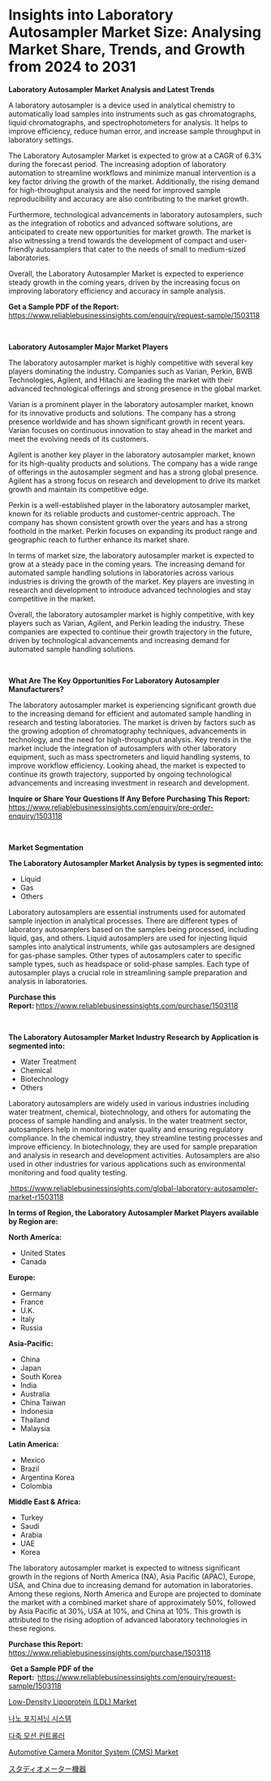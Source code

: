 <p><h1>Insights into Laboratory Autosampler Market Size: Analysing Market Share, Trends, and Growth from 2024 to 2031</h1></p><p><strong>Laboratory Autosampler Market Analysis and Latest Trends</strong></p>
<p><p>A laboratory autosampler is a device used in analytical chemistry to automatically load samples into instruments such as gas chromatographs, liquid chromatographs, and spectrophotometers for analysis. It helps to improve efficiency, reduce human error, and increase sample throughput in laboratory settings.</p><p>The Laboratory Autosampler Market is expected to grow at a CAGR of 6.3% during the forecast period. The increasing adoption of laboratory automation to streamline workflows and minimize manual intervention is a key factor driving the growth of the market. Additionally, the rising demand for high-throughput analysis and the need for improved sample reproducibility and accuracy are also contributing to the market growth.</p><p>Furthermore, technological advancements in laboratory autosamplers, such as the integration of robotics and advanced software solutions, are anticipated to create new opportunities for market growth. The market is also witnessing a trend towards the development of compact and user-friendly autosamplers that cater to the needs of small to medium-sized laboratories.</p><p>Overall, the Laboratory Autosampler Market is expected to experience steady growth in the coming years, driven by the increasing focus on improving laboratory efficiency and accuracy in sample analysis.</p></p>
<p><strong>Get a Sample PDF of the Report:&nbsp;</strong> <a href="https://www.reliablebusinessinsights.com/enquiry/request-sample/1503118">https://www.reliablebusinessinsights.com/enquiry/request-sample/1503118</a></p>
<p>&nbsp;</p>
<p><strong>Laboratory Autosampler Major Market Players</strong></p>
<p><p>The laboratory autosampler market is highly competitive with several key players dominating the industry. Companies such as Varian, Perkin, BWB Technologies, Agilent, and Hitachi are leading the market with their advanced technological offerings and strong presence in the global market.</p><p>Varian is a prominent player in the laboratory autosampler market, known for its innovative products and solutions. The company has a strong presence worldwide and has shown significant growth in recent years. Varian focuses on continuous innovation to stay ahead in the market and meet the evolving needs of its customers.</p><p>Agilent is another key player in the laboratory autosampler market, known for its high-quality products and solutions. The company has a wide range of offerings in the autosampler segment and has a strong global presence. Agilent has a strong focus on research and development to drive its market growth and maintain its competitive edge.</p><p>Perkin is a well-established player in the laboratory autosampler market, known for its reliable products and customer-centric approach. The company has shown consistent growth over the years and has a strong foothold in the market. Perkin focuses on expanding its product range and geographic reach to further enhance its market share.</p><p>In terms of market size, the laboratory autosampler market is expected to grow at a steady pace in the coming years. The increasing demand for automated sample handling solutions in laboratories across various industries is driving the growth of the market. Key players are investing in research and development to introduce advanced technologies and stay competitive in the market.</p><p>Overall, the laboratory autosampler market is highly competitive, with key players such as Varian, Agilent, and Perkin leading the industry. These companies are expected to continue their growth trajectory in the future, driven by technological advancements and increasing demand for automated sample handling solutions.</p></p>
<p>&nbsp;</p>
<p><strong>What Are The Key Opportunities For Laboratory Autosampler Manufacturers?</strong></p>
<p><p>The laboratory autosampler market is experiencing significant growth due to the increasing demand for efficient and automated sample handling in research and testing laboratories. The market is driven by factors such as the growing adoption of chromatography techniques, advancements in technology, and the need for high-throughput analysis. Key trends in the market include the integration of autosamplers with other laboratory equipment, such as mass spectrometers and liquid handling systems, to improve workflow efficiency. Looking ahead, the market is expected to continue its growth trajectory, supported by ongoing technological advancements and increasing investment in research and development.</p></p>
<p><strong>Inquire or Share Your Questions If Any Before Purchasing This Report:</strong> <a href="https://www.reliablebusinessinsights.com/enquiry/pre-order-enquiry/1503118">https://www.reliablebusinessinsights.com/enquiry/pre-order-enquiry/1503118</a></p>
<p>&nbsp;</p>
<p><strong>Market Segmentation</strong></p>
<p><strong>The Laboratory Autosampler Market Analysis by types is segmented into:</strong></p>
<p><ul><li>Liquid</li><li>Gas</li><li>Others</li></ul></p>
<p><p>Laboratory autosamplers are essential instruments used for automated sample injection in analytical processes. There are different types of laboratory autosamplers based on the samples being processed, including liquid, gas, and others. Liquid autosamplers are used for injecting liquid samples into analytical instruments, while gas autosamplers are designed for gas-phase samples. Other types of autosamplers cater to specific sample types, such as headspace or solid-phase samples. Each type of autosampler plays a crucial role in streamlining sample preparation and analysis in laboratories.</p></p>
<p><strong>Purchase this Report:&nbsp;</strong><a href="https://www.reliablebusinessinsights.com/purchase/1503118">https://www.reliablebusinessinsights.com/purchase/1503118</a></p>
<p>&nbsp;</p>
<p><strong>The Laboratory Autosampler Market Industry Research by Application is segmented into:</strong></p>
<p><ul><li>Water Treatment</li><li>Chemical</li><li>Biotechnology</li><li>Others</li></ul></p>
<p><p>Laboratory autosamplers are widely used in various industries including water treatment, chemical, biotechnology, and others for automating the process of sample handling and analysis. In the water treatment sector, autosamplers help in monitoring water quality and ensuring regulatory compliance. In the chemical industry, they streamline testing processes and improve efficiency. In biotechnology, they are used for sample preparation and analysis in research and development activities. Autosamplers are also used in other industries for various applications such as environmental monitoring and food quality testing.</p></p>
<p><a href="https://www.reliablebusinessinsights.com/global-laboratory-autosampler-market-r1503118">&nbsp;https://www.reliablebusinessinsights.com/global-laboratory-autosampler-market-r1503118</a></p>
<p><strong>In terms of Region, the Laboratory Autosampler Market Players available by Region are:</strong></p>
<p>
    <p> <strong> North America: </strong>
        <ul>
            <li>United States</li>
            <li>Canada</li>
        </ul>
        </p> 
    <p> <strong> Europe: </strong>
        <ul>
            <li>Germany</li>
            <li>France</li>
            <li>U.K.</li>
            <li>Italy</li>
            <li>Russia</li>
        </ul>
        </p> 
    <p> <strong> Asia-Pacific: </strong>
        <ul>
            <li>China</li>
            <li>Japan</li>
            <li>South Korea</li>
            <li>India</li>
            <li>Australia</li>
            <li>China Taiwan</li>
            <li>Indonesia</li>
            <li>Thailand</li>
            <li>Malaysia</li>
        </ul>
        </p> 
    <p> <strong> Latin America: </strong>
        <ul>
            <li>Mexico</li>
            <li>Brazil</li>
            <li>Argentina Korea</li>
            <li>Colombia</li>
        </ul>
        </p> 
    <p> <strong> Middle East & Africa: </strong>
        <ul>
            <li>Turkey</li>
            <li>Saudi</li>
            <li>Arabia</li>
            <li>UAE</li>
            <li>Korea</li>
        </ul>
    </p>
    </p>
<p><p>The laboratory autosampler market is expected to witness significant growth in the regions of North America (NA), Asia Pacific (APAC), Europe, USA, and China due to increasing demand for automation in laboratories. Among these regions, North America and Europe are projected to dominate the market with a combined market share of approximately 50%, followed by Asia Pacific at 30%, USA at 10%, and China at 10%. This growth is attributed to the rising adoption of advanced laboratory technologies in these regions.</p></p>
<p><strong>Purchase this Report: </strong><a href="https://www.reliablebusinessinsights.com/purchase/1503118">https://www.reliablebusinessinsights.com/purchase/1503118</a></p>
<p>&nbsp;<strong>Get a Sample PDF of the Report:&nbsp;&nbsp;</strong><a href="https://www.reliablebusinessinsights.com/enquiry/request-sample/1503118">https://www.reliablebusinessinsights.com/enquiry/request-sample/1503118</a></p>
<p><strong></strong></p>
<p><p><a href="https://github.com/lbird53714/Market-Research-Report-List-4/blob/main/low-density-lipoprotein-ldl-market.md">Low-Density Lipoprotein (LDL) Market</a></p><p><a href="https://github.com/valroy852/Market-Research-Report-List-1/blob/main/508467786344.md">나노 포지셔닝 시스템</a></p><p><a href="https://github.com/RonSpencer61/Market-Research-Report-List-1/blob/main/514253886345.md">다축 모션 컨트롤러</a></p><p><a href="https://github.com/dringals/Market-Research-Report-List-4/blob/main/automotive-camera-monitor-system-cms-market.md">Automotive Camera Monitor System (CMS) Market</a></p><p><a href="https://github.com/avwofrml53535/Market-Research-Report-List-2/blob/main/771271494703.md">スタディオメーター機器</a></p></p>